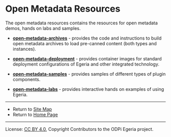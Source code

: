 <!-- SPDX-License-Identifier: CC-BY-4.0 -->
<!-- Copyright Contributors to the ODPi Egeria project. -->

# Open Metadata Resources

The open metadata resources contains the resources for open metadata demos, hands on labs and samples.

* **[open-metadata-archives](open-metadata-archives)** - provides the code and
instructions to build open metadata archives to load pre-canned content (both types and instances).

* **[open-metadata-deployment](open-metadata-deployment)** - provides container images for standard
deployment configurations of Egeria and other integrated technology.

* **[open-metadata-samples](open-metadata-samples)** - provides samples of
different types of plugin components.

* **[open-metadata-labs](open-metadata-labs)** - provides interactive hands on examples of using Egeria.


----
* Return to [Site Map](../Content-Organization.md)
* Return to [Home Page](../index.md)

----
License: [CC BY 4.0](https://creativecommons.org/licenses/by/4.0/),
Copyright Contributors to the ODPi Egeria project.
